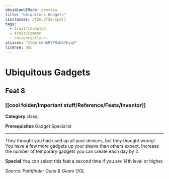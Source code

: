 ```yaml
---
obsidianUIMode: preview
title: "Ubiquitous Gadgets"
cssclasses: pf2e,pf2e-spell
tags:
  - trait/inventor
  - trait/common
  - category/class
aliases: "Item.k6hkPVP9xDkYkyqX"
license: OGL
---
```

# Ubiquitous Gadgets
## Feat 8
### [[cool folder/Important stuff/Reference/Feats/Inventor]]

**Category** class; 



**Prerequisites** Gadget Specialist
* * *
They thought you had used up all your devices, but they thought wrong! You have a few more gadgets up your sleeve than others expect. Increase the number of temporary gadgets you can create each day by 2.

**Special** You can select this feat a second time if you are 14th level or higher.

*Source: Pathfinder Guns & Gears*
*OGL*